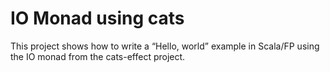 # IO Monad using cats

This project shows how to write a “Hello, world” example in Scala/FP using the IO monad from the cats-effect project.